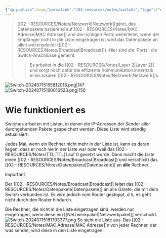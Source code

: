 ```yaml
---
{"dg-publish":true,"permalink":"/02-resources/notes/switch/","tags":["netzwerk","hardware","GFN/LF09","GFN/LF03","GFN/prüfungsrelevant/AP1"],"noteIcon":"","updated":"2025-07-12T13:31:41.000+02:00"}
---
```


>[[02 - RESOURCES/Notes/Netzwerk\|Netzwerk]]gäret, das Datenpakete basierend auf [[02 - RESOURCES/Notes/MAC Adresse\|MAC Adresse]] and die richtigen Ports weiterleitet, wenn der Empfänger nicht in die Liste eingetragen ist wird das Datenpakete an allen weitergeleitet ([[02 - RESOURCES/Notes/Broadcast\|Broadcast]]). Hier sind die 'Ports', die Switch-Anschlüsse gemeint.
>>Es arbeitet in die [[02 - RESOURCES/Notes/Layer 2\|Layer 2]] und sorgt noch dafür die effiziente Kommunikation innerhalb eines lokalen [[02 - RESOURCES/Notes/Netzwerk\|Netzwerk]]s.

![Switch-20240715155812018.png|147](/img/user/02%20-%20RESOURCES/Files/IMG/Switch-20240715155812018.png) ![Switch-20240715160016523.png|150](/img/user/02%20-%20RESOURCES/Files/IMG/Switch-20240715160016523.png)



# Wie funktioniert es

Switches arbeiten mit Listen, in denen die IP-Adressen der Sender aller durchgehenden Pakete gespeichert werden. Diese Liste wird ständig aktualisiert.

Jedes Mal, wenn ein Rechner nicht mehr in der Liste ist, kann es daran liegen, dass er noch nie in der Liste war oder weil das [[02 - RESOURCES/Notes/TTL\|TTL]] auf 0 gesetzt wurde. Dann macht die Liste einen [[02 - RESOURCES/Notes/Broadcast\|Broadcast]] und verschickt das [[02 - RESOURCES/Notes/Datenpakete\|Datenpakete]] an **alle** Rechner.

>[!important] 
>Der [[02 - RESOURCES/Notes/Broadcast\|Broadcast]] leitet das [[02 - RESOURCES/Notes/Datenpakete\|Datenpakete]] an alle Gärete, die mit dem Switch verbunden ist. 
>Es wird jedoch vom  Router gestoppt, d.h, es geht nicht durch den Router hindurch.

Die Rechner, die nicht in die Liste eingetragen sind, werden nur eingetragen, wenn diese ein [[Netzwerkpaket\|Netzwerkpaket]] verschickt.
![Switch-20240715161703377.png](/img/user/02%20-%20RESOURCES/Files/IMG/Switch-20240715161703377.png)
So sieht die Liste aus. Das [[02 - RESOURCES/Notes/MAC Adresse\|MAC Adresse]]n von jeder Rechner, der was sendet, wird diese in den Liste eingetragen.